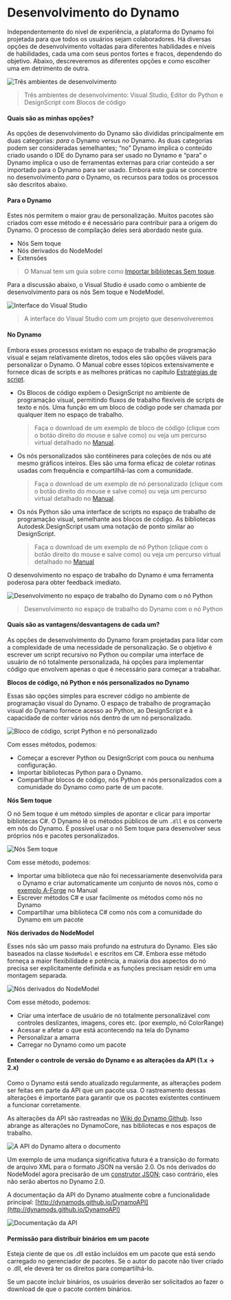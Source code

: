 # Desenvolvimento do Dynamo 

Independentemente do nível de experiência, a plataforma do Dynamo foi projetada para que todos os usuários sejam colaboradores. Há diversas opções de desenvolvimento voltadas para diferentes habilidades e níveis de habilidades, cada uma com seus pontos fortes e fracos, dependendo do objetivo. Abaixo, descreveremos as diferentes opções e como escolher uma em detrimento de outra.

![Três ambientes de desenvolvimento](images/developing-for-dynamo.png)

> Três ambientes de desenvolvimento: Visual Studio, Editor do Python e DesignScript com Blocos de código

#### Quais são as minhas opções? <a href="#what-are-my-options" id="what-are-my-options"></a>

As opções de desenvolvimento do Dynamo são divididas principalmente em duas categorias: _para_ o Dynamo versus _no_ Dynamo. As duas categorias podem ser consideradas semelhantes; “no” Dynamo implica o conteúdo criado usando o IDE do Dynamo para ser usado no Dynamo e “para” o Dynamo implica o uso de ferramentas externas para criar conteúdo a ser importado para o Dynamo para ser usado. Embora este guia se concentre no desenvolvimento _para_ o Dynamo, os recursos para todos os processos são descritos abaixo.

#### Para o Dynamo <a href="#for-dynamo" id="for-dynamo"></a>

Estes nós permitem o maior grau de personalização. Muitos pacotes são criados com esse método e é necessário para contribuir para a origem do Dynamo. O processo de compilação deles será abordado neste guia.

* Nós Sem toque
* Nós derivados do NodeModel
* Extensões

> O Manual tem um guia sobre como [Importar bibliotecas Sem toque](https://primer2.dynamobim.org/6_custom_nodes_and_packages/6-2_packages/5-zero-touch).

Para a discussão abaixo, o Visual Studio é usado como o ambiente de desenvolvimento para os nós Sem toque e NodeModel.

![Interface do Visual Studio](images/vs-devenv.jpg)

> A interface do Visual Studio com um projeto que desenvolveremos

#### No Dynamo <a href="#in-dynamo" id="in-dynamo"></a>

Embora esses processos existam no espaço de trabalho de programação visual e sejam relativamente diretos, todos eles são opções viáveis para personalizar o Dynamo. O Manual cobre esses tópicos extensivamente e fornece dicas de scripts e as melhores práticas no capítulo [Estratégias de script](http://dynamoprimer.com/en/12\_Best-Practice/12-1\_Scripting-Strategies.html).

*   Os Blocos de código expõem o DesignScript no ambiente de programação visual, permitindo fluxos de trabalho flexíveis de scripts de texto e nós. Uma função em um bloco de código pode ser chamada por qualquer item no espaço de trabalho.

    > Faça o download de um exemplo de bloco de código (clique com o botão direito do mouse e salve como) ou veja um percurso virtual detalhado no [Manual](https://primer.dynamobim.org/07\_Code-Block/7-1\_what-is-a-code-block.html).
*   Os nós personalizados são contêineres para coleções de nós ou até mesmo gráficos inteiros. Eles são uma forma eficaz de coletar rotinas usadas com frequência e compartilhá-las com a comunidade.

    > Faça o download de um exemplo de nó personalizado (clique com o botão direito do mouse e salve como) ou veja um percurso virtual detalhado no [Manual](https://primer.dynamobim.org/10\_Custom-Nodes/10-1\_Introduction.html).
*   Os nós Python são uma interface de scripts no espaço de trabalho de programação visual, semelhante aos blocos de código. As bibliotecas Autodesk.DesignScript usam uma notação de ponto similar ao DesignScript.

    > Faça o download de um exemplo de nó Python (clique com o botão direito do mouse e salve como) ou veja um percurso virtual detalhado no [Manual](https://primer.dynamobim.org/10\_Custom-Nodes/10-4\_Python.html)

O desenvolvimento no espaço de trabalho do Dynamo é uma ferramenta poderosa para obter feedback imediato.

![Desenvolvimento no espaço de trabalho do Dynamo com o nó Python](images/python-example.jpg)

> Desenvolvimento no espaço de trabalho do Dynamo com o nó Python

#### Quais são as vantagens/desvantagens de cada um? <a href="#what-are-the-advantagesdisadvantages-of-each" id="what-are-the-advantagesdisadvantages-of-each"></a>

As opções de desenvolvimento do Dynamo foram projetadas para lidar com a complexidade de uma necessidade de personalização. Se o objetivo é escrever um script recursivo no Python ou compilar uma interface de usuário de nó totalmente personalizada, há opções para implementar código que envolvem apenas o que é necessário para começar a trabalhar.

**Blocos de código, nó Python e nós personalizados no Dynamo**

Essas são opções simples para escrever código no ambiente de programação visual do Dynamo. O espaço de trabalho de programação visual do Dynamo fornece acesso ao Python, ao DesignScript e à capacidade de conter vários nós dentro de um nó personalizado.

![Bloco de código, script Python e nó personalizado](images/Development-Icons.png)

Com esses métodos, podemos:

* Começar a escrever Python ou DesignScript com pouca ou nenhuma configuração.
* Importar bibliotecas Python para o Dynamo.
* Compartilhar blocos de código, nós Python e nós personalizados com a comunidade do Dynamo como parte de um pacote.

**Nós Sem toque**

O nó Sem toque é um método simples de apontar e clicar para importar bibliotecas C#. O Dynamo lê os métodos públicos de um `.dll` e os converte em nós do Dynamo. É possível usar o nó Sem toque para desenvolver seus próprios nós e pacotes personalizados.

![Nós Sem toque](images/ZTImport.png)

Com esse método, podemos:

* Importar uma biblioteca que não foi necessariamente desenvolvida para o Dynamo e criar automaticamente um conjunto de novos nós, como o [exemplo A-Forge](http://dynamoprimer.com/en/10\_Packages/10-5\_Zero-Touch.html) no Manual
* Escrever métodos C# e usar facilmente os métodos como nós no Dynamo
* Compartilhar uma biblioteca C# como nós com a comunidade do Dynamo em um pacote

**Nós derivados do NodeModel**

Esses nós são um passo mais profundo na estrutura do Dynamo. Eles são baseados na classe `NodeModel` e escritos em C#. Embora esse método forneça a maior flexibilidade e potência, a maioria dos aspectos do nó precisa ser explicitamente definida e as funções precisam residir em uma montagem separada.

![Nós derivados do NodeModel](images/Development-Icons-NodeModel.png)

Com esse método, podemos:

* Criar uma interface de usuário de nó totalmente personalizável com controles deslizantes, imagens, cores etc. (por exemplo, nó ColorRange)
* Acessar e afetar o que está acontecendo na tela do Dynamo
* Personalizar a amarra
* Carregar no Dynamo como um pacote

#### Entender o controle de versão do Dynamo e as alterações da API (1.x → 2.x) <a href="#understanding-dynamo-versioning-and-api-changes-1x-2x" id="understanding-dynamo-versioning-and-api-changes-1x-2x"></a>

Como o Dynamo está sendo atualizado regularmente, as alterações podem ser feitas em parte da API que um pacote usa. O rastreamento dessas alterações é importante para garantir que os pacotes existentes continuem a funcionar corretamente.

As alterações da API são rastreadas no [Wiki do Dynamo Github](https://github.com/DynamoDS/Dynamo/wiki/API-Changes). Isso abrange as alterações no DynamoCore, nas bibliotecas e nos espaços de trabalho.

![A API do Dynamo altera o documento](images/api-changes.jpg)

Um exemplo de uma mudança significativa futura é a transição do formato de arquivo XML para o formato JSON na versão 2.0. Os nós derivados do NodeModel agora precisarão de um [construtor JSON](https://github.com/DynamoDS/Dynamo/wiki/Write-a-Json-Constructor-for-a-NodeModel-Node); caso contrário, eles não serão abertos no Dynamo 2.0.

A documentação da API do Dynamo atualmente cobre a funcionalidade principal: [http://dynamods.github.io/DynamoAPI](http://dynamods.github.io/DynamoAPI)

![Documentação da API](images/api-docs.jpg)

#### Permissão para distribuir binários em um pacote <a href="#permission-to-distribute-binaries-in-a-package" id="permission-to-distribute-binaries-in-a-package"></a>

Esteja ciente de que os .dll estão incluídos em um pacote que está sendo carregado no gerenciador de pacotes. Se o autor do pacote não tiver criado o .dll, ele deverá ter os direitos para compartilhá-lo.

Se um pacote incluir binários, os usuários deverão ser solicitados ao fazer o download de que o pacote contém binários.
